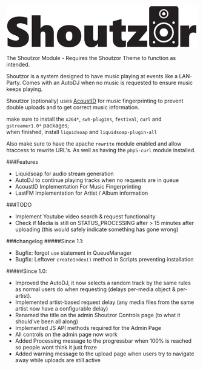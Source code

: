![Shoutzor-logo](./shoutzor-logo.png)

The Shoutzor Module - Requires the Shoutzor Theme to function as intended.

Shoutzor is a system designed to have music playing at events like a LAN-Party.
Comes with an AutoDJ when no music is requested to ensure music keeps playing.

Shoutzor (optionally) uses [AcoustID](https://acoustid.org/) for music fingerprinting to prevent double uploads and to get correct music information.<br />

make sure to install the `x264*`, `swh-plugins`, `festival`, `curl` and `gstreamer1.0*` packages;<br />
when finished, install `liquidsoap` and `liquidsoap-plugin-all`

Also make sure to have the apache `rewrite` module enabled and allow htaccess to rewrite URL's.
As well as having the `php5-curl` module installed.

###Features
- Liquidsoap for audio stream generation
- AutoDJ to continue playing tracks when no requests are in queue
- AcoustID Implementation For Music Fingerprinting
- LastFM Implementation for Artist / Album information

###TODO
- Implement Youtube video search & request functionality
- Check if Media is still on STATUS_PROCESSING after > 15 minutes after uploading (this would safely indicate something has gone wrong)

###changelog
#####Since 1.1:
- Bugfix: forgot `use` statement in QueueManager
- Bugfix: Leftover `createIndex()` method in Scripts preventing installation

#####Since 1.0:
- Improved the AutoDJ, it now selects a random track by the same rules as normal users do when requesting (delays per-media object & per-artist).
- Implemented artist-based request delay (any media files from the same artist now have a configurable delay)
- Renamed the title on the admin Shoutzor Controls page (to what it should've been all along)
- Implemented JS API methods required for the Admin Page
- All controls on the admin page now work
- Added Processing message to the progressbar when 100% is reached so people wont think it just froze
- Added warning message to the upload page when users try to navigate away while uploads are still active
